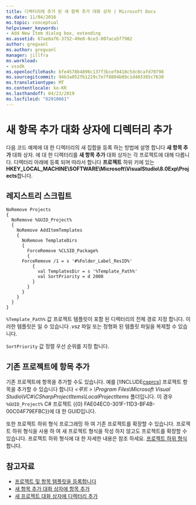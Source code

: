 ```yaml
---
title: 디렉터리에 추가 된 새 항목 추가 대화 상자 | Microsoft Docs
ms.date: 11/04/2016
ms.topic: conceptual
helpviewer_keywords:
- Add New Item dialog box, extending
ms.assetid: 67ae8af6-3752-49e8-8ce3-007aca5f7982
author: gregvanl
ms.author: gregvanl
manager: jillfra
ms.workload:
- vssdk
ms.openlocfilehash: bfe4578b4896c137f3bcef8418c5dc0cafd70798
ms.sourcegitcommit: 94b3a052fb1229c7e7f8804b09c1d403385c7630
ms.translationtype: MT
ms.contentlocale: ko-KR
ms.lasthandoff: 04/23/2019
ms.locfileid: "62910661"
---
```

# <a name="add-directories-to-the-add-new-item-dialog-box"></a>새 항목 추가 대화 상자에 디렉터리 추가
다음 코드 예제에 대 한 디렉터리의 새 집합을 등록 하는 방법에 설명 합니다 **새 항목 추가** 대화 상자. 에 대 한 디렉터리를 **새 항목 추가** 대화 상자는 각 프로젝트에 대해 다릅니다. 디렉터리 아래에 등록 되며 따라서 합니다 **프로젝트** 하위 키에 있는 **HKEY_LOCAL_MACHINE\SOFTWARE\Microsoft\VisualStudio\8.0Exp\Projects**합니다.

## <a name="registry-script"></a>레지스트리 스크립트

```
NoRemove Projects
{
  NoRemove %GUID_Project%
  {
    NoRemove AddItemTemplates
    {
      NoRemove TemplateDirs
      {
        ForceRemove %CLSID_Package%
        {
      ForceRemove /1 = s '#%Folder_Label_ResID%'
          {
            val TemplatesDir = s '%Template_Path%'
            val SortPriority = d 2000
          }
        }
      }
    }
  }
}
```

 `%Template_Path%` 값 프로젝트 템플릿이 포함 된 디렉터리의 전체 경로 지정 합니다. 이러한 템플릿은 일 수 있습니다 *.vsz* 파일 또는 정형화 된 템플릿 파일을 복제할 수 있습니다.

 `SortPriority` 값 정렬 우선 순위를 지정 합니다.

## <a name="add-items-to-an-existing-project"></a>기존 프로젝트에 항목 추가
 기존 프로젝트에 항목을 추가할 수도 있습니다. 예를 [!INCLUDE[csprcs](../../data-tools/includes/csprcs_md.md)] 프로젝트 항목을 추가할 수 있습니다 합니다  *\<루트 > \Program Files\Microsoft Visual Studio\VC#\CSharpProjectItems\LocalProjectItems* 폴더입니다. 이 경우 `%GUID_Project%` C# 프로젝트 ({0} FAE04EC0-301F-11D3-BF4B-00C04F79EFBC})에 대 한 GUID입니다.

 또한 프로젝트 하위 형식 프로그래밍 하 여 기존 프로젝트를 확장할 수 있습니다. 프로젝트 하위 형식을 사용 하 여 새 프로젝트 형식을 작성 하지 않고도 프로젝트를 확장할 수 있습니다. 프로젝트 하위 형식에 대 한 자세한 내용은 참조 하세요. [프로젝트 하위 형식](../../extensibility/internals/project-subtypes.md)합니다.

## <a name="see-also"></a>참고자료
- [프로젝트 및 항목 템플릿을 등록합니다](../../extensibility/internals/registering-project-and-item-templates.md)
- [새 항목 추가 대화 상자에 항목 추가](../../extensibility/internals/adding-items-to-the-add-new-item-dialog-boxes.md)
- [새 프로젝트 대화 상자에 디렉터리 추가](../../extensibility/internals/adding-directories-to-the-new-project-dialog-box.md)